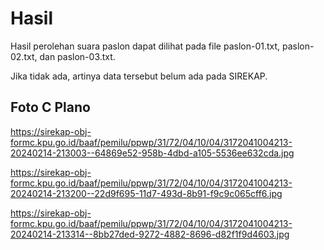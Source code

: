 # Hasil

Hasil perolehan suara paslon dapat dilihat pada file paslon-01.txt, paslon-02.txt, dan paslon-03.txt.

Jika tidak ada, artinya data tersebut belum ada pada SIREKAP.

## Foto C Plano

https://sirekap-obj-formc.kpu.go.id/baaf/pemilu/ppwp/31/72/04/10/04/3172041004213-20240214-213003--64869e52-958b-4dbd-a105-5536ee632cda.jpg

https://sirekap-obj-formc.kpu.go.id/baaf/pemilu/ppwp/31/72/04/10/04/3172041004213-20240214-213200--22d9f695-11d7-493d-8b91-f9c9c065cff6.jpg

https://sirekap-obj-formc.kpu.go.id/baaf/pemilu/ppwp/31/72/04/10/04/3172041004213-20240214-213314--8bb27ded-9272-4882-8696-d82f1f9d4603.jpg
